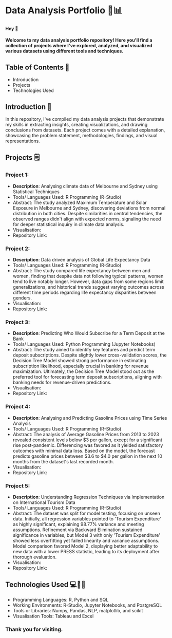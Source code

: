 # Data Analysis Portfolio 💼📊

#### Hey 👋

#### Welcome to my data analysis portfolio repository! Here you'll find a collection of projects where I've explored, analyzed, and visualized various datasets using different tools and techniques.

## Table of Contents 📁
- Introduction
- Projects
- Technologies Used

## Introduction 🚀

In this repository, I've compiled my data analysis projects that demonstrate my skills in extracting insights, creating visualizations, and drawing conclusions from datasets. Each project comes with a detailed explanation, showcasing the problem statement, methodologies, findings, and visual representations.

## Projects 🗒️

### Project 1: 
- **Description**: Analysing climate data of Melbourne and Sydney using Statistical Techniques
- Tools/ Languages Used: R Programming (R-Studio)
- Abstract: The study analyzed Maximum Temperature and Solar Exposure in Melbourne and Sydney, discovering deviations from normal distribution in both cities. Despite similarities in central tendencies, the observed ranges didn't align with expected norms, signaling the need for deeper statistical inquiry in climate data analysis.
- Visualisation:
- Repository Link: 

### Project 2: 
- **Description**: Data driven analysis of Global Life Expectancy Data
- Tools/ Languages Used: R Programming (R-Studio)
- Abstract: The study compared life expectancy between men and women, finding that despite data not following typical patterns, women tend to live notably longer. However, data gaps from some regions limit generalizations, and historical trends suggest varying outcomes across different time periods regarding life expectancy disparities between genders.
- Visualisation:
- Repository Link:
  
### Project 3:
- **Description**: Predicting Who Would Subscribe for a Term Deposit at the Bank
- Tools/ Languages Used: Python Programming (Jupyter Notebooks)
- Abstract: The study aimed to identify key features and predict term deposit subscriptions. Despite slightly lower cross-validation scores, the Decision Tree Model showed strong performance in estimating subscription likelihood, especially crucial in banking for revenue maximization. Ultimately, the Decision Tree Model stood out as the preferred tool for forecasting term deposit subscriptions, aligning with banking needs for revenue-driven predictions.
- Visualisation:
- Repository Link:
  
### Project 4: 
- **Description**: Analysing and Predicting Gasoline Prices using Time Series Analysis
- Tools/ Languages Used: R Programming (R-Studio)
- Abstract: The analysis of Average Gasoline Prices from 2013 to 2023 revealed consistent levels below $3 per gallon, except for a significant rise post-pandemic. Differencing was favored as it yielded satisfactory outcomes with minimal data loss. Based on the model, the forecast predicts gasoline prices between $3.6 to $4.0 per gallon in the next 10 months from the dataset's last recorded month.
- Visualisation:
- Repository Link:
  
### Project 5: 
- **Description**: Understanding Regression Techniques via Implementation on International Tourism Data
- Tools/ Languages Used: R Programming (R-Studio)
- Abstract: The dataset was split for model testing, focusing on unseen data. Initially, all regression variables pointed to 'Tourism Expenditure' as highly significant, explaining 98.77% variance and meeting assumptions. Refinement via Backward Elimination sustained significance in variables, but Model 3 with only 'Tourism Expenditure' showed less overfitting yet failed linearity and variance assumptions. Model comparison favored Model 2, displaying better adaptability to new data with a lower PRESS statistic, leading to its deployment after thorough evaluation.
- Visualisation:
- Repository Link:

## Technologies Used 💻🧑‍💻
- Programming Languages: R, Python and  SQL 
- Working Environments: R-Studio, Jupyter Notebooks, and PostgreSQL
- Tools or Libraries: Numpy, Pandas, NLP, matplotlib, and scikit
- Visualisation Tools: Tableau and Excel


### Thank you for visiting. 
